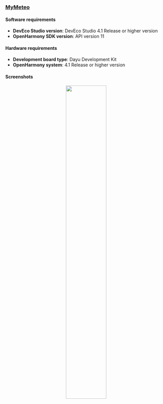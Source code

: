 ### [MyMeteo](https://github.com/eclipse-oniro4openharmony/app-MyMeteo)  
#### Software requirements
- **DevEco Studio version**: DevEco Studio 4.1 Release or higher version
- **OpenHarmony SDK version**: API version 11

#### Hardware requirements
- **Development board type**: Dayu Development Kit
- **OpenHarmony system**: 4.1 Release or higher version

#### Screenshots
<div style="text-align: center">
    <img src='../images/weather/myMeteo/myMeteo.png' width='50%'>
</div>